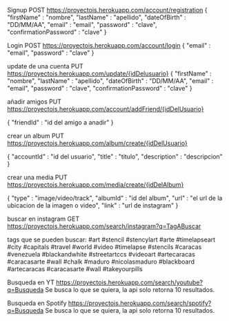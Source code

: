 Signup POST
https://proyectois.herokuapp.com/account/registration
{
    "firstName" : "nombre",
    "lastName" : "apellido",
    "dateOfBirth" : "DD/MM/AA",
	"email" : "email",
	"password" : "clave",
	"confirmationPassword" : "clave"
}

Login POST
https://proyectois.herokuapp.com/account/login
{
	"email" : "email",
	"password" : "clave"
}

update de una cuenta PUT
https://proyectois.herokuapp.com/update/{idDelusuario}
{
    "firstName" : "nombre",
    "lastName" : "apellido",
    "dateOfBirth" : "DD/MM/AA",
	"email" : "email",
	"password" : "clave",
	"confirmationPassword" : "clave"
}


añadir amigos PUT
https://proyectois.herokuapp.com/account/addFriend/{idDelUsuario}

{
	"friendId" : "id del amigo a anadir" 
}

crear un album  PUT
https://proyectois.herokuapp.com/album/create/{idDelUsuario}

{
	"accountId" : "id del usuario",
	"title" : "titulo",
	"description" : "descripcion"
}

crear una media PUT
https://proyectois.herokuapp.com/media/create/{idDelAlbum}

{
	"type" : "image/video/track",
	"albumId" : "id del album",
	"url" : "el url de la ubicacion de la imagen o video",
	"link" : "url de instagram"
}

buscar en instagram GET
https://proyectois.herokuapp.com/search/instagram?q=TagABuscar

tags que se pueden buscar:
#art #stencil #stencylart #arte #timelapseart #city #capitals #travel #world #video #timelapse 
#stencils #caracas #venezuela #blackandwhite #streetartccs #videoart #artecaracas #caracasarte #wall
#chalk #maduro #nicolasmaduro #blackboard #artecaracas #caracasarte #wall #takeyourpills

Busqueda en YT
https://proyectois.herokuapp.com/search/youtube?q=Busqueda
Se busca lo que se quiera, la api solo retorna 10 resultados.

Busqueda en Spotify
https://proyectois.herokuapp.com/search/spotify?q=Busqueda
Se busca lo que se quiera, la api solo retorna 10 resultados.